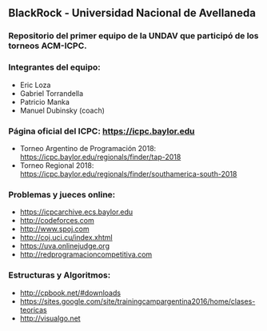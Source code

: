 ## BlackRock - Universidad Nacional de Avellaneda
### Repositorio del primer equipo de la UNDAV que participó de los torneos ACM-ICPC.
### Integrantes del equipo: 
- Eric Loza
- Gabriel Torrandella
- Patricio Manka
- Manuel Dubinsky (coach)

### Página oficial del ICPC: https://icpc.baylor.edu
   * Torneo Argentino de Programación 2018: https://icpc.baylor.edu/regionals/finder/tap-2018
   * Torneo Regional 2018: https://icpc.baylor.edu/regionals/finder/southamerica-south-2018
### Problemas y jueces online:
   * https://icpcarchive.ecs.baylor.edu
   * http://codeforces.com
   * http://www.spoj.com
   * http://coj.uci.cu/index.xhtml
   * https://uva.onlinejudge.org
   * http://redprogramacioncompetitiva.com
### Estructuras y Algoritmos:
   * http://cpbook.net/#downloads
   * https://sites.google.com/site/trainingcampargentina2016/home/clases-teoricas
   * http://visualgo.net
